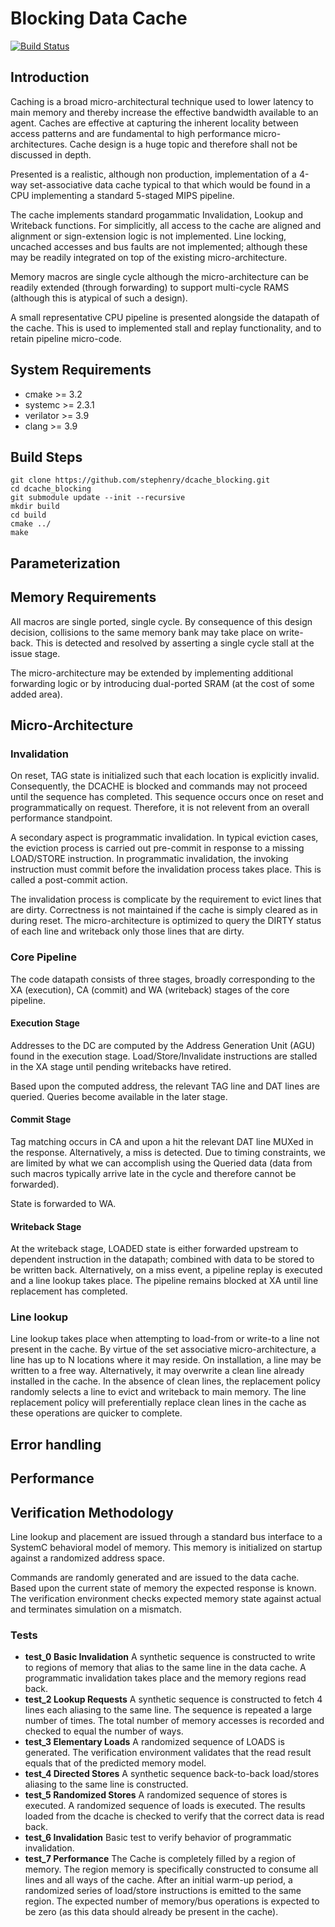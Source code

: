 # Blocking Data Cache

[![Build Status](https://travis-ci.org/stephenry/dcache_blocking.svg?branch=master)](https://travis-ci.org/stephenry/dcache_blocking)

## Introduction

Caching is a broad micro-architectural technique used to lower latency to main
memory and thereby increase the effective bandwidth available to an
agent. Caches are effective at capturing the inherent locality between access
patterns and are fundamental to high performance micro-architectures. Cache
design is a huge topic and therefore shall not be discussed in depth.

Presented is a realistic, although non production, implementation of a 4-way
set-associative data cache typical to that which would be found in a CPU
implementing a standard 5-staged MIPS pipeline.

The cache implements standard progammatic Invalidation, Lookup and Writeback
functions. For simplicitly, all access to the cache are aligned and alignment or
sign-extension logic is not implemented. Line locking, uncached accesses and bus
faults are not implemented; although these may be readily integrated on top of
the existing micro-architecture.

Memory macros are single cycle although the micro-architecture can be readily
extended (through forwarding) to support multi-cycle RAMS (although this is
atypical of such a design).

A small representative CPU pipeline is presented alongside the datapath of the
cache. This is used to implemented stall and replay functionality, and to retain
pipeline micro-code.

## System Requirements
* cmake >= 3.2
* systemc >= 2.3.1
* verilator >= 3.9
* clang >= 3.9

## Build Steps
~~~~
git clone https://github.com/stephenry/dcache_blocking.git
cd dcache_blocking
git submodule update --init --recursive
mkdir build
cd build
cmake ../
make
~~~~

## Parameterization

## Memory Requirements

All macros are single ported, single cycle. By consequence of this design
decision, collisions to the same memory bank may take place on write-back. This
is detected and resolved by asserting a single cycle stall at the issue stage.

The micro-architecture may be extended by implementing additional forwarding
logic or by introducing dual-ported SRAM (at the cost of some added area).

## Micro-Architecture

### Invalidation

On reset, TAG state is initialized such that each location is explicitly
invalid. Consequently, the DCACHE is blocked and commands may not proceed until
the sequence has completed. This sequence occurs once on reset and
programmatically on request. Therefore, it is not relevent from an overall
performance standpoint.

A secondary aspect is programmatic invalidation. In typical eviction cases, the
eviction process is carried out pre-commit in response to a missing LOAD/STORE
instruction. In programmatic invalidation, the invoking instruction must commit
before the invalidation process takes place. This is called a post-commit
action.

The invalidation process is complicate by the requirement to evict lines that
are dirty. Correctness is not maintained if the cache is simply cleared as in
during reset. The micro-architecture is optimized to query the DIRTY status of
each line and writeback only those lines that are dirty.

### Core Pipeline

The code datapath consists of three stages, broadly corresponding to the XA
(execution), CA (commit) and WA (writeback) stages of the core pipeline.

#### Execution Stage

Addresses to the DC are computed by the Address Generation Unit (AGU) found in
the execution stage. Load/Store/Invalidate instructions are stalled in the XA
stage until pending writebacks have retired.

Based upon the computed address, the relevant TAG line and DAT lines are
queried. Queries become available in the later stage.

#### Commit Stage

Tag matching occurs in CA and upon a hit the relevant DAT line MUXed in the
response. Alternatively, a miss is detected. Due to timing constraints, we are
limited by what we can accomplish using the Queried data (data from such macros
typically arrive late in the cycle and therefore cannot be forwarded).

State is forwarded to WA.

#### Writeback Stage

At the writeback stage, LOADED state is either forwarded upstream to dependent
instruction in the datapath; combined with data to be stored to be written
back. Alternatively, on a miss event, a pipeline replay is executed and a line
lookup takes place. The pipeline remains blocked at XA until line replacement
has completed.

### Line lookup

Line lookup takes place when attempting to load-from or write-to a line not
present in the cache. By virtue of the set associative micro-architecture, a
line has up to N locations where it may reside. On installation, a line may be
written to a free way. Alternatively, it may overwrite a clean line already
installed in the cache. In the absence of clean lines, the replacement policy
randomly selects a line to evict and writeback to main memory. The line
replacement policy will preferentially replace clean lines in the cache as these
operations are quicker to complete.

## Error handling

## Performance

## Verification Methodology

Line lookup and placement are issued through a standard bus interface to a
SystemC behavioral model of memory. This memory is initialized on startup
against a randomized address space.

Commands are randomly generated and are issued to the data cache. Based upon the
current state of memory the expected response is known. The verification
environment checks expected memory state against actual and terminates
simulation on a mismatch.

### Tests

* __test_0 Basic Invalidation__ A synthetic sequence is constructed to write to
  regions of memory that alias to the same line in the data cache. A
  programmatic invalidation takes place and the memory regions read back.
* __test_2 Lookup Requests__ A synthetic sequence is constructed to fetch 4
  lines each aliasing to the same line. The sequence is repeated a large number
  of times. The total number of memory accesses is recorded and checked to equal
  the number of ways.
* __test_3 Elementary Loads__ A randomized sequence of LOADS is generated. The
  verification environment validates that the read result equals that of the
  predicted memory model.
* __test_4 Directed Stores__ A synthetic sequence back-to-back load/stores
  aliasing to the same line is constructed.
* __test_5 Randomized Stores__ A randomized sequence of stores is executed. A
  randomized sequence of loads is executed. The results loaded from the dcache
  is checked to verify that the correct data is read back.
* __test_6 Invalidation__ Basic test to verify behavior of programmatic
  invalidation.
* __test_7 Performance__ The Cache is completely filled by a region of
  memory. The region memory is specifically constructed to consume all lines and
  all ways of the cache. After an initial warm-up period, a randomized series of
  load/store instructions is emitted to the same region. The expected number of
  memory/bus operations is expected to be zero (as this data should already be
  present in the cache).
